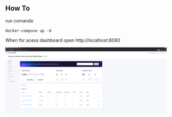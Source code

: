 ## How To
run comando

```
docker-compose up -d

```


When for acess dashboard open http://localhost:8080

![dashboard](https://github.com/devalexandre/cockroachdb/blob/master/img/dashboard.png?raw=true)

